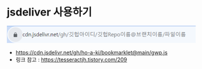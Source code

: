 


# jsdeliver 사용하기

![1675316361025](image/readme/1675316361025.png)

* https://cdn.jsdelivr.net/gh/ho-a-ki/bookmarklet@main/gwp.js
* 링크 참고 : https://tesseractjh.tistory.com/209
